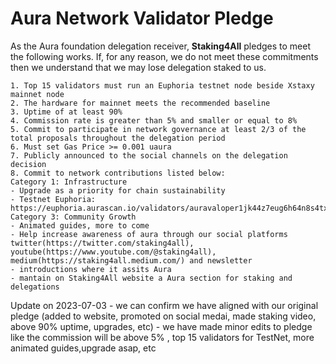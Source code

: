 # Aura Network Validator Pledge

As the Aura foundation delegation receiver, **Staking4All** pledges to meet the following works. If, for any reason, we do not meet these commitments then we understand that we may lose delegation staked to us.

    1. Top 15 validators must run an Euphoria testnet node beside Xstaxy mainnet node
    2. The hardware for mainnet meets the recommended baseline    
    3. Uptime of at least 90%
    4. Commission rate is greater than 5% and smaller or equal to 8%
    5. Commit to participate in network governance at least 2/3 of the total proposals throughout the delegation period
    6. Must set Gas Price >= 0.001 uaura
    7. Publicly announced to the social channels on the delegation decision
    8. Commit to network contributions listed below: 
    Category 1: Infrastructure
    - Upgrade as a priority for chain sustainability
    - Testnet Euphoria: https://euphoria.aurascan.io/validators/auravaloper1jk44z7eug6h64n8s4txdpvlqn4yuqj329sge7s
    Category 3: Community Growth
    - Animated guides, more to come
    - Help increase awareness of aura through our social platforms twitter(https://twitter.com/staking4all), youtube(https://www.youtube.com/@staking4all), medium(https://staking4all.medium.com/) and newsletter
    - introductions where it assits Aura
    - mantain on Staking4All website a Aura section for staking and delegations

Update on 2023-07-03
    - we can confirm we have aligned with our original pledge (added to website, promoted on social medai, made staking video, above 90% uptime, upgrades, etc)
    - we have made minor edits to pledge like the commission will be above 5% , top 15 validators for TestNet, more animated guides,upgrade asap, etc
